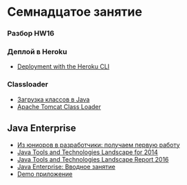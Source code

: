 # Семнадцатое занятие

### Разбор HW16

### Деплой в Heroku
- <a href="https://devcenter.heroku.com/articles/war-deployment#deployment-with-the-heroku-cli">Deployment with the Heroku CLI</a>

### Classloader
- <a href="https://habrahabr.ru/post/103830/">Загрузка классов в Java</a>
- <a href="https://tomcat.apache.org/tomcat-8.0-doc/class-loader-howto.html">Apache Tomcat Class Loader</a>

## Java Enterprise
- <a href="https://habrahabr.ru/post/308104/">Из юниоров в разработчики: получаем первую работу</a>
- <a href="http://zeroturnaround.com/rebellabs/java-tools-and-technologies-landscape-for-2014/">Java Tools and Technologies Landscape for 2014</a>
- <a href="http://zeroturnaround.com/rebellabs/java-tools-and-technologies-landscape-2016/">Java Tools and Technologies Landscape Report 2016</a>
- <a href="https://github.com/JavaOPs/topjava">Java Enterprise: Вводное занятие</a>
- <a href="http://topjava.herokuapp.com/">Demo приложение</a>